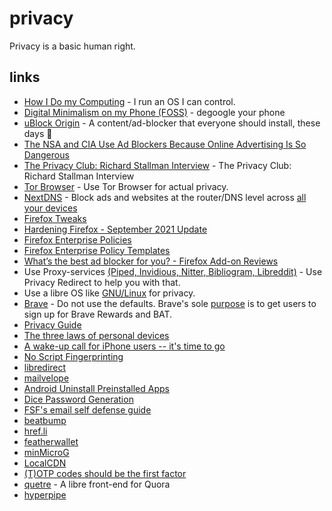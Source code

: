 # privacy

Privacy is a basic human right.

## links

- [How I Do my Computing](https://polarhive.ml/blog/how-i-do-my-computing) - I run an OS I can control.
- [Digital Minimalism on my Phone (FOSS)](https://polarhive.ml/blog/digital-minimalism-on-my-phone-foss) - degoogle your phone
- [uBlock Origin](https://ublockorigin.com) - A content/ad-blocker that everyone should install, these days 🤔
- [The NSA and CIA Use Ad Blockers Because Online Advertising Is So Dangerous](https://www.vice.com/en/article/93ypke/the-nsa-and-cia-use-ad-blockers-because-online-advertising-is-so-dangerous)
- [The Privacy Club: Richard Stallman Interview](https://piped.kavin.rocks/watch?v=L_hDDsidy-o) - The Privacy Club: Richard Stallman Interview
- [Tor Browser](https://www.torproject.org/download/) - Use Tor Browser for actual privacy.
- [NextDNS](https://nextdns.io/) - Block ads and websites at the router/DNS level across [all your devices](https://polarhive.ml/videos/notes/nextdns-dns-firewall-for-privacy)
- [Firefox Tweaks](https://wiki.archlinux.org/title/Firefox/Privacy)
- [Hardening Firefox - September 2021 Update](https://brainfucksec.github.io/hardening-firefox-sep-2021-update)
- [Firefox Enterprise Policies](https://support.mozilla.org/en-US/kb/managing-policies-linux-desktops)
- [Firefox Enterprise Policy Templates](https://github.com/mozilla/policy-templates)
- [What’s the best ad blocker for you? - Firefox Add-on Reviews](https://addons.mozilla.org/blog/whats-the-best-ad-blocker-for-you/)
- Use Proxy-services [(Piped, Invidious, Nitter, Bibliogram, Libreddit)](https://github.com/SimonBrazell/privacy-redirect) - Use Privacy Redirect to help you with that.
- Use a libre OS like [GNU/Linux](https://codeberg.org/polarhive/knowledge/src/branch/main/tech/linux.md) for privacy.
- [Brave](https://polarhive.ml/videos/notes/hardening-brave-browser) - Do not use the defaults. Brave's sole [purpose](https://polarhive.ml/blog/brave) is to get users to sign up for Brave Rewards and BAT.
- [Privacy Guide](https://anonymousplanet.org/guide.pdf)
- [The three laws of personal devices](https://alirezahayati.com/2021/12/18/the-three-laws-of-personal-devices/)
- [A wake-up call for iPhone users -- it's time to go](https://www.fsf.org/news/a-wake-up-call-for-iphone-users-its-time-to-go)
- [No Script Fingerprinting](https://noscriptfingerprint.com/)
- [libredirect](https://libredirect.github.io/)
- [mailvelope](https://mailvelope.com/en)
- [Android Uninstall Preinstalled Apps](https://odysee.com/@metalx1000:c/android-uninstall-preinstalled-apps:e)
- [Dice Password Generation](https://theintercept.com/2015/03/26/passphrases-can-memorize-attackers-cant-guess/)
- [FSF's email self defense guide](https://emailselfdefense.fsf.org/en/)
- [beatbump](beatbump.ml)
- [href.li](https://href.li/)
- [featherwallet](https://featherwallet.org/)
- [minMicroG](https://github.com/friendlyneighborhoodshane/minmicrog_releases/releases)
- [LocalCDN](https://codeberg.org/nobody/LocalCDN/)
- [(T)OTP codes should be the first factor](https://webb.spiderden.org/2021/05/05/first-factor-otp/)
- [quetre](https://github.com/zyachel/quetre) -  A libre front-end for Quora
- [hyperpipe](https://codeberg.org/Hyperpipe/Hyperpipe)

